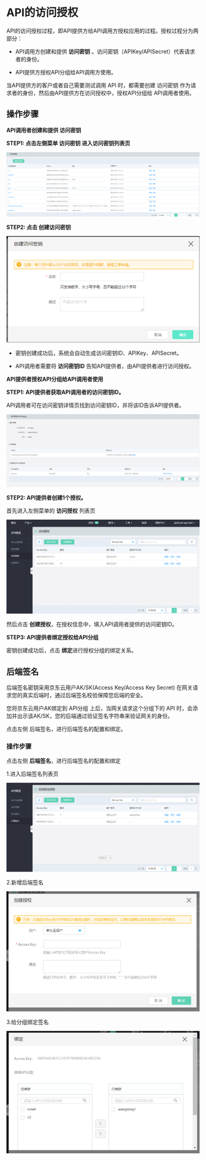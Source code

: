  # **API的访问授权**

API的访问授权过程，即API提供方给API调用方授权应用的过程。授权过程分为两部分：

- API调用方创建和提供 **访问密钥** 。访问密钥（APIKey/APISecret）代表请求者的身份。

- API提供方授权API分组给API调用方使用。

当API提供方的客户或者自己需要测试调用 API 时，都需要创建 访问密钥 作为请求者的身份，然后由API提供方在访问授权中，授权API分组给 API调用者使用。
## **操作步骤**
**API调用者创建和提供 访问密钥**

**STEP1: 点击左侧菜单 访问密钥 进入访问密钥列表页**

![鉴权1.png](../../../../image/AI-and-Machine-Learning/lexer/鉴权1.png)

**STEP2: 点击 创建访问密钥**

![鉴权2.png](../../../../image/AI-and-Machine-Learning/lexer/鉴权2.png)

- 密钥创建成功后，系统会自动生成访问密钥ID、APIKey、APISecret。

- API调用者需要将 **访问密钥ID** 告知API提供者，由API提供者进行访问授权。

**API提供者授权API分组给API调用者使用**

**STEP1: API提供者获取API调用者的访问密钥ID。**

API调用者可在访问密钥详情页找到访问密钥ID，并将该ID告诉API提供者。

![鉴权3.png](../../../../image/AI-and-Machine-Learning/lexer/鉴权3.png)

**STEP2: API提供者创建1个授权。**

首先进入左侧菜单的 **访问授权** 列表页

![鉴权4.png](../../../../image/AI-and-Machine-Learning/lexer/鉴权4.png)

然后点击 **创建授权**，在授权信息中，填入API调用者提供的访问密钥ID。

**STEP3: API提供者绑定授权给API分组**

密钥创建成功后，点击 **绑定**进行授权分组的绑定关系。


## **后端签名**
后端签名密钥采用京东云用户AK/SK(Access Key/Access Key Secret) 在网关请求您的真实后端时，通过后端签名校验保障您后端的安全。

您将京东云用户AK绑定到 API分组 上后，当网关请求这个分组下的 API 时，会添加并出示该AK/SK，您的后端通过验证签名字符串来验证网关的身份。

点击左侧 后端签名，进行后端签名的配置和绑定。

### **操作步骤**
点击左侧 **后端签名**，进行后端签名的配置和绑定

1.进入后端签名列表页

![签名1.png](../../../../image/AI-and-Machine-Learning/lexer/签名1.png)

2.新增后端签名

![签名2.png](../../../../image/AI-and-Machine-Learning/lexer/签名2.png)

3.给分组绑定签名

![签名3.png](../../../../image/AI-and-Machine-Learning/lexer/签名3.png)